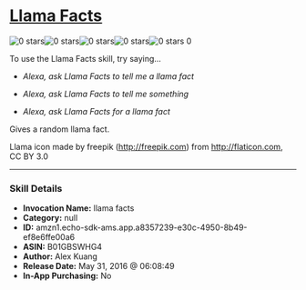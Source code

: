 # [Llama Facts](http://alexa.amazon.com/#skills/amzn1.echo-sdk-ams.app.a8357239-e30c-4950-8b49-ef8e6ffe00a6)
![0 stars](../../images/ic_star_border_black_18dp_1x.png)![0 stars](../../images/ic_star_border_black_18dp_1x.png)![0 stars](../../images/ic_star_border_black_18dp_1x.png)![0 stars](../../images/ic_star_border_black_18dp_1x.png)![0 stars](../../images/ic_star_border_black_18dp_1x.png) 0

To use the Llama Facts skill, try saying...

* *Alexa, ask Llama Facts to tell me a llama fact*

* *Alexa, ask Llama Facts to tell me something*

* *Alexa, ask Llama Facts for a llama fact*

Gives a random llama fact.

Llama icon made by freepik (http://freepik.com) from http://flaticon.com, CC BY 3.0

***

### Skill Details

* **Invocation Name:** llama facts
* **Category:** null
* **ID:** amzn1.echo-sdk-ams.app.a8357239-e30c-4950-8b49-ef8e6ffe00a6
* **ASIN:** B01GBSWHG4
* **Author:** Alex Kuang
* **Release Date:** May 31, 2016 @ 06:08:49
* **In-App Purchasing:** No
